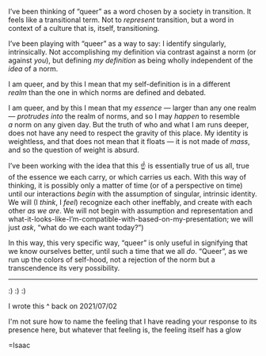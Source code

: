 I’ve been thinking of “queer” as a word chosen by a society in transition. It feels like a transitional term. Not to *represent* transition, but a word in context of a culture that is, itself, transitioning.

I’ve been playing with “queer” as a way to say: I identify singularly, intrinsically. Not accomplishing my definition via contrast against a norm (or against *you*), but defining *my definition* as being wholly independent of the *idea* of a norm.

I am queer, and by this I mean that my self-definition is in a different *realm* than the one in which norms are defined and debated.

I am queer, and by this I mean that my *essence* — larger than any one realm — *protrudes into* the realm of norms, and so I may *happen* to resemble *a* norm on any given day. But the truth of who and what I am runs deeper, does not have any need to respect the gravity of this place. My identity is weightless, and that does not mean that it floats — it is not made of *mass*, and so the question of weight is absurd.

I’ve been working with the idea that this ☝️ is essentially true of us all, true of the essence we each carry, or which carries us each. With this way of thinking, it is possibly only a matter of time (or of a perspective on time) until our interactions *begin* with the assumption of singular, intrinsic identity. We will (I *think*, I *feel*) recognize each other ineffably, and create with each other *as we are*. We will not begin with assumption and representation and what-it-looks-like-I’m-compatible-with-based-on-my-presentation; we will just *ask*, “what do we each want today?”)

In this way, this very specific way, “queer” is only useful in signifying that we know ourselves better, until such a time that we all *do*. “Queer”, as we run up the colors of self-hood, not a rejection of the norm but a transcendence its very possibility.

---

:) :) :)

I wrote this ^ back on 2021/07/02

I'm not sure how to name the feeling that I have reading your response to its presence here, but whatever that feeling is, the feeling itself has a glow

=Isaac
